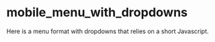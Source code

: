 # mobile_menu_with_dropdowns
Here is a menu format with dropdowns that relies on a short Javascript.
